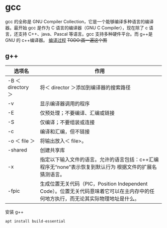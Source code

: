 # gcc

gcc 的全称是 GNU Compiler Collection，它是一个能够编译多种语言的编译器。最开始 gcc 是作为 C 语言的编译器（GNU C Compiler），现在除了 c 语言，还支持 C++、java、Pascal 等语言。gcc 支持多种硬件平台。而 g++是 GNU 的 c++编译器。
[编译过程](https://p3-juejin.byteimg.com/tos-cn-i-k3u1fbpfcp/848949fa0a0e4fd7b72961c0853b571a~tplv-k3u1fbpfcp-zoom-in-crop-mark:1512:0:0:0.awebp)
~~TODO:画一遍这个图~~

## g++

| 选项名             | 作用                                                                                                                               |
| ------------------ | ---------------------------------------------------------------------------------------------------------------------------------- |
| -B ＜ directory ＞ | 将＜ director ＞添加到编译器的搜索路径                                                                                             |
| -v                 | 显示编译器调用的程序                                                                                                               |
| -E                 | 仅预处理；不要编译、汇编或链接                                                                                                     |
| -S                 | 仅编译；不要组装或连接                                                                                                             |
| -c                 | 编译和汇编，但不链接                                                                                                               |
| -o ＜ file ＞      | 将输出放入＜ file>。                                                                                                               |
| -shared            | 创建共享库                                                                                                                         |
| -x                 | 指定以下输入文件的语言。允许的语言包括：c++汇编程序无“none”表示恢复到默认行为 根据文件的扩展名猜测语言。                           |
| -fpic              | 生成位置无关代码（PIC，Position Independent Code）。位置无关代码意味着它可以在主内存中的任何地方执行，而无论其实际物理地址是什么。 |

安装 g++

```bash
apt install build-essential
```
